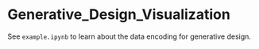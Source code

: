 # Generative_Design_Visualization

See `example.ipynb` to learn about the data encoding for generative design. 